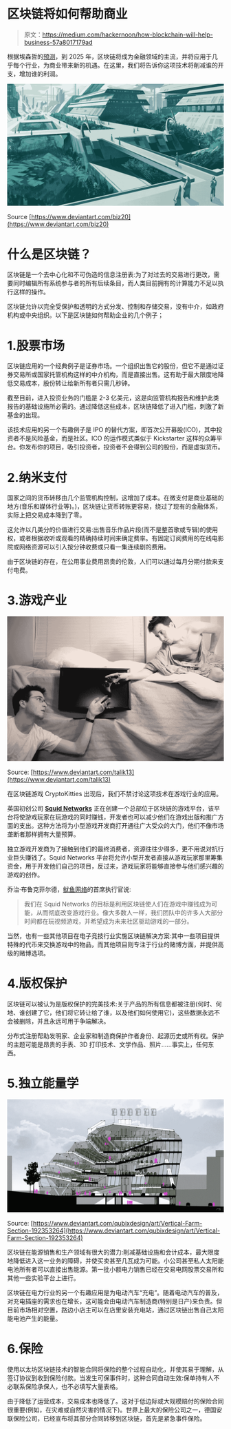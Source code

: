 # 区块链将如何帮助商业

> 原文：<https://medium.com/hackernoon/how-blockchain-will-help-business-57a8017179ad>

根据埃森哲的[预测](https://www.raconteur.net/business/the-future-of-blockchain-in-8-charts)，到 2025 年，区块链将成为金融领域的主流，并将应用于几乎每个行业，为商业带来新的机遇。在这里，我们将告诉你这项技术将削减谁的开支，增加谁的利润。

![](img/fe662ed802c12b96f7a69ae21d5bef2f.png)

Source [https://www.deviantart.com/biz20](https://www.deviantart.com/biz20)

# 什么是区块链？

区块链是一个去中心化和不可伪造的信息注册表:为了对过去的交易进行更改，需要同时编辑所有系统参与者的所有后续条目，而人类目前拥有的计算能力不足以执行这样的操作。

区块链允许以完全受保护和透明的方式分发、控制和存储交易，没有中介，如政府机构或中央组织。以下是区块链如何帮助企业的几个例子；

# 1.股票市场

区块链应用的一个经典例子是证券市场。一个组织出售它的股份，但它不是通过证券交易所或国家托管机构这样的中介机构，而是直接出售。这有助于最大限度地降低交易成本，股份转让给新所有者只需几秒钟。

截至目前，进入投资业务的门槛是 2-3 亿美元，这是向监管机构报告和维护此类报告的基础设施所必需的。通过降低这些成本，区块链降低了进入门槛，刺激了新基金的出现。

该技术应用的另一个有趣例子是 IPO 的替代方案，即首次公开募股(ICO)，其中投资者不是风险基金，而是社区。ICO 的运作模式类似于 Kickstarter 这样的众筹平台。你发布你的项目，吸引投资者，投资者不会得到公司的股份，而是虚拟货币。

# 2.纳米支付

国家之间的货币转移由几个监管机构控制，这增加了成本。在微支付是商业基础的地方(音乐和媒体行业等)。)，区块链让货币转账更容易，绕过了现有的金融体系，实际上把交易成本降到了零。

这允许以几美分的价值进行交易:出售音乐作品片段(而不是整首歌或专辑)的使用权，或者根据收听或观看的精确持续时间来确定费率。有固定订阅费用的在线电影院或网络资源可以引入按分钟收费或只看一集连续剧的费用。

由于区块链的存在，在公用事业费用昂贵的伦敦，人们可以通过每月分期付款来支付电费。

# 3.游戏产业

![](img/a7000a3d08afe4f3c5ec9efc3877eeb7.png)

Source: [https://www.deviantart.com/talik13](https://www.deviantart.com/talik13)

在区块链游戏 CryptoKitties 出现后，我们不禁讨论这项技术在游戏行业的应用。

英国初创公司 [**Squid Networks**](https://www.squidnetworks.io) 正在创建一个总部位于区块链的游戏平台，该平台将使游戏玩家在玩游戏的同时赚钱，开发者也可以减少他们在游戏出版和推广方面的支出。这种方法将为小型游戏开发商打开通往广大受众的大门，他们不像市场垄断者那样拥有大量预算。

独立游戏开发商为了接触到他们的最终消费者，资源往往少得多，更不用说对抗行业巨头赚钱了。Squid Networks 平台将允许小型开发者直接从游戏玩家那里筹集资金，用于开发他们自己的项目，反过来，游戏玩家将能够直接参与他们感兴趣的游戏的创作。

乔治·布鲁克菲尔德，[鱿鱼网络](https://www.squidnetworks.io)的首席执行官说:

> 我们在 Squid Networks 的目标是利用区块链使人们在游戏中赚钱成为可能，从而彻底改变游戏行业。像大多数人一样，我们团队中的许多人大部分时间都在玩视频游戏，并希望成为未来社区驱动游戏的一部分。

当然，也有一些其他项目在电子竞技行业实施区块链解决方案:其中一些项目提供特殊的代币来交换游戏中的物品，而其他项目则专注于行业的赌博方面，并提供高级的赌博选项。

# 4.版权保护

区块链可以被认为是版权保护的完美技术:关于产品的所有信息都被注册(何时、何地、谁创建了它，他们将它转让给了谁，以及他们如何使用它)，这些数据永远不会被删除，并且永远可用于争端解决。

分布式注册帮助发明家、企业家和制造商保护作者身份、起源历史或所有权。保护的主题可能是昂贵的手表、3D 打印技术、文学作品、照片……事实上，任何东西。

# 5.独立能量学

![](img/74ec9c2cad3cdd3e160df9a4bea66e4f.png)

Source: [https://www.deviantart.com/qubixdesign/art/Vertical-Farm-Section-192353264](https://www.deviantart.com/qubixdesign/art/Vertical-Farm-Section-192353264)

区块链在能源销售和生产领域有很大的潜力:削减基础设施和会计成本，最大限度地降低进入这一业务的障碍，并使买卖甚至几瓦成为可能。小公司甚至私人太阳能电池所有者可以直接出售能源。第一批小额电力销售已经在交易电网股票交易所和其他一些实验平台上进行。

区块链在电力行业的另一个有趣应用是为电动汽车“充电”。随着电动汽车的普及，对充电插座的需求也在增长，这可能会由电动汽车制造商(特别是日产)来负责。但目前市场相对空置，路边小店主可以在店里安装充电站，通过区块链出售自己太阳能电池产生的能量。

# 6.保险

使用以太坊区块链技术的智能合同将保险的整个过程自动化，并使其易于理解，从签订协议到收到保险付款。当发生可保事件时，这种合同自动生效:保单持有人不必联系保险承保人，也不必填写大量表格。

由于降低了运营成本，交易成本也降低了。这对于低边际或大规模赔付的保险合同很重要(例如，在灾难或自然灾害的情况下)。世界上最大的保险公司之一，德国安联保险公司，已经宣布将其部分合同转移到区块链，首先是紧急事件保险。